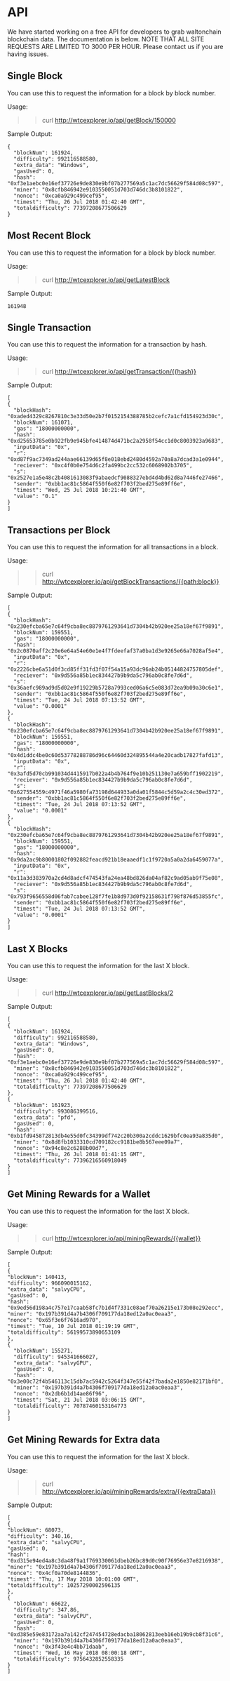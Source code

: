 # API 
We have started working on a free API for developers to grab waltonchain blockchain data. The documentation is below.
NOTE THAT ALL SITE REQUESTS ARE LIMITED TO 3000 PER HOUR. Please contact us if you are having issues. 
## Single Block
You can use this to request the information for a block by block number.

Usage:

  >> curl http://wtcexplorer.io/api/getBlock/150000
  
Sample Output:

    {
      "blockNum": 161924, 
      "difficulty": 992116588580, 
      "extra_data": "Windows", 
      "gasUsed": 0, 
      "hash": "0xf3e1aebc0e16ef37726e9de830e9bf07b277569a5c1ac7dc56629f584d08c597", 
      "miner": "0x8cfb846942e9103550051d703d746dc3b8101822", 
      "nonce": "0xca0a929c499cef95", 
      "timest": "Thu, 26 Jul 2018 01:42:40 GMT", 
      "totaldifficulty": 77397208677506629
    }
## Most Recent Block
You can use this to request the information for a block by block number.

Usage:

  >> curl http://wtcexplorer.io/api/getLatestBlock
  
Sample Output:

    161948
## Single Transaction
You can use this to request the information for a transaction by hash.

Usage:

  >> curl http://wtcexplorer.io/api/getTransaction/{{hash}}
  
Sample Output:

    [
    {
      "blockHash": "0xaded4329c8267810c3e33d50e2b7f0152154388785b2cefc7a1cfd154923d30c", 
      "blockNum": 161071, 
      "gas": "18000000000", 
      "hash": "0xd25653785e0b922fb9e945bfe414874d471bc2a2958f54cc1d0c8003923a9683", 
      "inputData": "0x", 
      "r": "0xd87f9ac7349ad244aae66139d65f8e018ebd2480d4592a70a8a7dcad3a1e0944", 
      "reciever": "0xc4f0b0e754d6c2fa499bc2cc532c6068902b3705", 
      "s": "0x2527e1a5e48c2b4081613083f9abaedcf9088327ebd4d4bd62d8a7446fe27466", 
      "sender": "0xbb1ac81c5864f550f6e82f703f2bed275e89ff6e", 
      "timest": "Wed, 25 Jul 2018 10:21:40 GMT", 
      "value": "0.1"
    }
    ] 
## Transactions per Block
You can use this to request the information for all transactions in a block.

Usage:

  >> curl http://wtcexplorer.io/api/getBlockTransactions/{{path:block}}
  
Sample Output:

    [
    {
      "blockHash": "0x230efcba65e7c64f9cba8ec8879761293641d7304b42b920ee25a18ef67f9891", 
      "blockNum": 159551, 
      "gas": "18000000000", 
      "hash": "0x2c0870aff2c20e6e64a54e60e1e4f7fdeefaf37a0ba1d3e9265e66a7028af5e4", 
      "inputData": "0x", 
      "r": "0x2226cbe6a51d0f3cd85ff31fd3f07f54a15a93dc96ab24b05144824757805def", 
      "reciever": "0x9d556a85b1ec834427b9b9da5c796ab0c8fe7d6d", 
      "s": "0x36aefc989ad9d5d02e9f19229b5728a7993ced06a6c5e083d72ea9b09a30c6e1", 
      "sender": "0xbb1ac81c5864f550f6e82f703f2bed275e89ff6e", 
      "timest": "Tue, 24 Jul 2018 07:13:52 GMT", 
      "value": "0.0001"
    }, 
    {
      "blockHash": "0x230efcba65e7c64f9cba8ec8879761293641d7304b42b920ee25a18ef67f9891", 
      "blockNum": 159551, 
      "gas": "18000000000", 
      "hash": "0x4d1ddc4be0c60d53778288786d96c64460d324895544a4e20cadb17827fafd13", 
      "inputData": "0x", 
      "r": "0x3afd5d70cb991034d4415917b022a4b4b764f9e10b251130e7a659bff1902219", 
      "reciever": "0x9d556a85b1ec834427b9b9da5c796ab0c8fe7d6d", 
      "s": "0x627554559c4971f46a5980fa73198d644933a0da01f5844c5d59a2c4c30ed372", 
      "sender": "0xbb1ac81c5864f550f6e82f703f2bed275e89ff6e", 
      "timest": "Tue, 24 Jul 2018 07:13:52 GMT", 
      "value": "0.0001"
    }, 
    {
      "blockHash": "0x230efcba65e7c64f9cba8ec8879761293641d7304b42b920ee25a18ef67f9891", 
      "blockNum": 159551, 
      "gas": "18000000000", 
      "hash": "0x9da2ac9b80001802f092882feacd921b18eaaedf1c1f9720a5a0a2da6459077a", 
      "inputData": "0x", 
      "r": "0x11a3d383970a2cd4d8adcf474543fa24ea48bd826da04af82c9ad05ab9f75e08", 
      "reciever": "0x9d556a85b1ec834427b9b9da5c796ab0c8fe7d6d", 
      "s": "0x793f9656558d06fab7cabee128f7fe1b8d973d0f92158631f798f876d53855fc", 
      "sender": "0xbb1ac81c5864f550f6e82f703f2bed275e89ff6e", 
      "timest": "Tue, 24 Jul 2018 07:13:52 GMT", 
      "value": "0.0001"
    }
    ] 
## Last X Blocks
You can use this to request the information for the last X block.

Usage:

  >> curl http://wtcexplorer.io/api/getLastBlocks/2
  
Sample Output:

    [
    {
      "blockNum": 161924, 
      "difficulty": 992116588580, 
      "extra_data": "Windows", 
      "gasUsed": 0, 
      "hash": "0xf3e1aebc0e16ef37726e9de830e9bf07b277569a5c1ac7dc56629f584d08c597", 
      "miner": "0x8cfb846942e9103550051d703d746dc3b8101822", 
      "nonce": "0xca0a929c499cef95", 
      "timest": "Thu, 26 Jul 2018 01:42:40 GMT", 
      "totaldifficulty": 77397208677506629
    }, 
    {
      "blockNum": 161923, 
      "difficulty": 993086399516, 
      "extra_data": "pfd", 
      "gasUsed": 0, 
      "hash": "0xb1fd945872813db4e55d0fc34399df742c20b300a2cddc1629bfc0ea93a835d0", 
      "miner": "0x8d8fb1033310cd709182cc9181be8b567eee09a7", 
      "nonce": "0x94c8e2c6288b00d7", 
      "timest": "Thu, 26 Jul 2018 01:41:15 GMT", 
      "totaldifficulty": 77396216560918049
    }
    ]
## Get Mining Rewards for a Wallet
You can use this to request the information for the last X block.

Usage:

  >> curl http://wtcexplorer.io/api/miningRewards/{{wallet}}
  
Sample Output:

    [
    {
    "blockNum": 140413, 
    "difficulty": 966090015162, 
    "extra_data": "salvyCPU", 
    "gasUsed": 0, 
    "hash": "0x9ed56d198a4c757e17caab58fc7b1d4f7331c08aef70a26215e173b08e292ecc", 
    "miner": "0x197b391d4a7b4306f709177da18ed12a0ac0eaa3", 
    "nonce": "0x65f3e6f7616ad970", 
    "timest": "Tue, 10 Jul 2018 01:19:19 GMT", 
    "totaldifficulty": 56199573890653109
    }, 
    {
      "blockNum": 155271, 
      "difficulty": 945341666027, 
      "extra_data": "salvyGPU", 
      "gasUsed": 0, 
      "hash": "0x3e00c72f4b546113c15db7ac5942c5264f347e55f42f7bada2e1850e82171bf0", 
      "miner": "0x197b391d4a7b4306f709177da18ed12a0ac0eaa3", 
      "nonce": "0x2db6b1d14ae86f96", 
      "timest": "Sat, 21 Jul 2018 03:06:15 GMT", 
      "totaldifficulty": 70787460153164773
    }
    ]
## Get Mining Rewards for Extra data
You can use this to request the information for the last X block.

Usage:

  >> curl http://wtcexplorer.io/api/miningRewards/extra/{{extraData}}
  
Sample Output:

    [
    {
    "blockNum": 68073, 
    "difficulty": 340.16, 
    "extra_data": "salvyCPU", 
    "gasUsed": 0, 
    "hash": "0xd315e94ed4a8c3da48f9a1f769330061dbeb26bc89d0c90f76956e37e8216938", 
    "miner": "0x197b391d4a7b4306f709177da18ed12a0ac0eaa3", 
    "nonce": "0x4cf0a70de8144836", 
    "timest": "Thu, 17 May 2018 10:01:00 GMT", 
    "totaldifficulty": 10257290002596135
    }, 
    {
      "blockNum": 66622, 
      "difficulty": 347.86, 
      "extra_data": "salvyCPU", 
      "gasUsed": 0, 
      "hash": "0xd385e59e83172aa7a142cf247454728edacba18062813eeb16eb19b9cb8f31c6", 
      "miner": "0x197b391d4a7b4306f709177da18ed12a0ac0eaa3", 
      "nonce": "0x3f43e4c4bb71daab", 
      "timest": "Wed, 16 May 2018 08:00:18 GMT", 
      "totaldifficulty": 9756432852558335
    }
    ]